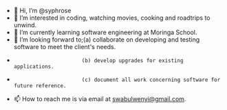 - 👋 Hi, I’m @syphrose
- 👀 I’m interested in coding, watching movies, cooking and roadtrips to unwind. 
- 🌱 I’m currently learning software engineering at Moringa School.
- 💞️ I’m looking forward to;(a) collaborate on developing and testing software to meet the client's needs.
-                           (b) develop upgrades for existing applications.
-                           (c) document all work concerning software for future reference.
- 📫 How to reach me is via email at swabulwenyi@gmail.com.

<!---
syphrose/syphrose is a ✨ special ✨ repository because its `README.md` (this file) appears on your GitHub profile.
You can click the Preview link to take a look at your changes.
--->
